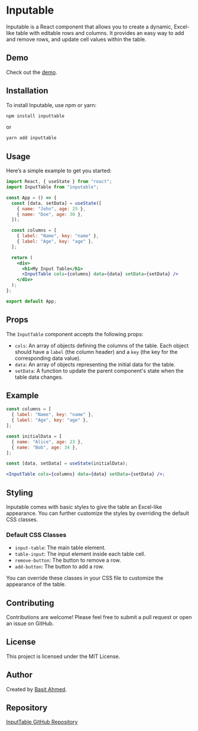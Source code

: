 # Inputable

Inputable is a React component that allows you to create a dynamic, Excel-like table with editable rows and columns. It provides an easy way to add and remove rows, and update cell values within the table.

## Demo

Check out the [demo](https://github.com/BasitAyaz/InputTable).

## Installation

To install Inputable, use npm or yarn:

```bash
npm install inputtable
```


or

```bash
yarn add inputtable
```

## Usage

Here’s a simple example to get you started:

```jsx
import React, { useState } from "react";
import InputTable from "inputable";

const App = () => {
  const [data, setData] = useState([
    { name: "John", age: 25 },
    { name: "Doe", age: 30 },
  ]);

  const columns = [
    { label: "Name", key: "name" },
    { label: "Age", key: "age" },
  ];

  return (
    <div>
      <h1>My Input Table</h1>
      <InputTable cols={columns} data={data} setData={setData} />
    </div>
  );
};

export default App;
```

## Props

The `InputTable` component accepts the following props:

- `cols`: An array of objects defining the columns of the table. Each object should have a `label` (the column header) and a `key` (the key for the corresponding data value).
- `data`: An array of objects representing the initial data for the table.
- `setData`: A function to update the parent component's state when the table data changes.

## Example

```jsx
const columns = [
  { label: "Name", key: "name" },
  { label: "Age", key: "age" },
];

const initialData = [
  { name: "Alice", age: 23 },
  { name: "Bob", age: 34 },
];

const [data, setData] = useState(initialData);

<InputTable cols={columns} data={data} setData={setData} />;
```

## Styling

Inputable comes with basic styles to give the table an Excel-like appearance. You can further customize the styles by overriding the default CSS classes.

### Default CSS Classes

- `input-table`: The main table element.
- `table-input`: The input element inside each table cell.
- `remove-button`: The button to remove a row.
- `add-button`: The button to add a row.

You can override these classes in your CSS file to customize the appearance of the table.

## Contributing

Contributions are welcome! Please feel free to submit a pull request or open an issue on GitHub.

## License

This project is licensed under the MIT License.

## Author

Created by [Basit Ahmed](https://github.com/BasitAyaz).

## Repository

[InputTable GitHub Repository](https://github.com/BasitAyaz/InputTable)
